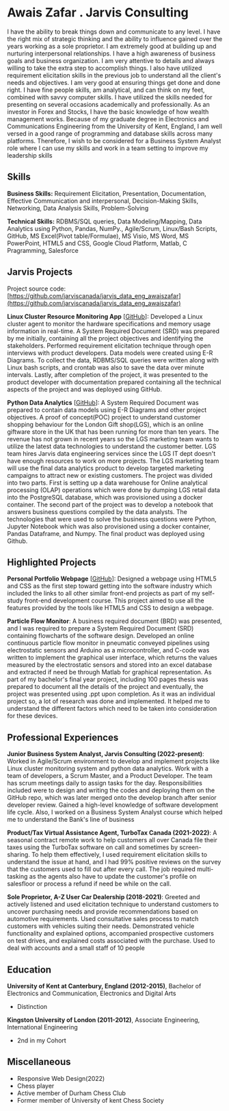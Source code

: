 # Awais Zafar . Jarvis Consulting

I have the ability to break things down and communicate to any level. I have the right mix of strategic thinking and the ability to influence gained over the years working as a sole proprietor. I am extremely good at building up and nurturing interpersonal relationships. I have a high awareness of business goals and business organization. I am very attentive to details and always willing to take the extra step to accomplish things. I also have utilized requirement elicitation skills in the previous job to understand all the client's needs and objectives. I am very good at ensuring things get done and done right. I have fine people skills, am analytical, and can think on my feet, combined with savvy computer skills. I have utilized the skills needed for presenting on several occasions academically and professionally. As an investor in Forex and Stocks, I have the basic knowledge of how wealth management works. Because of my graduate degree in Electronics and Communications Engineering from the University of Kent, England, I am well versed in a good range of programming and database skills across many platforms. Therefore, I wish to be considered for a Business System Analyst role where I can use my skills and work in a team setting to improve my leadership skills

## Skills

**Business Skills:** Requirement Elicitation, Presentation, Documentation, Effective Communication and interpersonal, Decision-Making Skills, Networking, Data Analysis Skills, Problem-Solving

**Technical Skills:** RDBMS/SQL queries, Data Modeling/Mapping, Data Analytics using Python, Pandas, NumPy., Agile/Scrum, Linux/Bash Scripts, GitHub, MS Excel(Pivot table/Formulae), MS Visio, MS Word, MS PowerPoint, HTML5 and CSS, Google Cloud Platform, Matlab, C Pragramming, Salesforce

## Jarvis Projects

Project source code: [https://github.com/jarviscanada/jarvis_data_eng_awaiszafar](https://github.com/jarviscanada/jarvis_data_eng_awaiszafar)


**Linux Cluster Resource Monitoring App** [[GitHub](https://github.com/jarviscanada/jarvis_data_eng_awaiszafar/tree/masterhttps://github.com/jarviscanada/jarvis_data_eng_AwaisZafar/tree/feature/creating-ddl/linux_sql/scripts)]: Developed a Linux cluster agent to monitor the hardware specifications and memory usage information in real-time. A System Required Document (SRD) was prepared by me initially, containing all the project objectives and identifying the stakeholders. Performed requirement elicitation technique through open interviews with product developers. Data models were created using E-R Diagrams. To collect the data, RDBMS/SQL queries were written along with Linux bash scripts, and crontab was also to save the data over minute intervals. Lastly, after completion of the project, it was presented to the product developer with documentation prepared containing all the technical aspects of the project and was deployed using GitHub.

**Python Data Analytics** [[GitHub](https://github.com/jarviscanada/jarvis_data_eng_awaiszafar/tree/masterhttps://github.com/jarviscanada/jarvis_data_eng_AwaisZafar/tree/feature/python-data-analytics)]: A System Required Document was prepared to contain data models using E-R Diagrams and other project objectives. A proof of concept(POC) project to understand customer shopping behaviour for the London Gift shop(LGS), which is an online giftware store in the UK that has been running for more than ten years. The revenue has not grown in recent years so the LGS marketing team wants to utilize the latest data technologies to understand the customer better. LGS team hires Jarvis data engineering services since the LGS IT dept doesn't have enough resources to work on more projects. The LGS marketing team will use the final data analytics product to develop targeted marketing campaigns to attract new or existing customers. The project was divided into two parts. First is setting up a data warehouse for Online analytical processing (OLAP) operations which were done by dumping LGS retail data into the PostgreSQL database, which was provisioned using a docker container. The second part of the project was to develop a notebook that answers business questions compiled by the data analysts. The technologies that were used to solve the business questions were Python, Jupyter Notebook which was also provisioned using a docker container, Pandas Dataframe, and Numpy. The final product was deployed using Github.


## Highlighted Projects
**Personal Portfolio Webpage** [[GitHub](https://codepen.io/awais-zafar/full/VwrmjOe)]: Designed a webpage using HTML5 and CSS as the first step toward getting into the software industry which included the links to all other similar front-end projects as part of my self-study front-end development course. This project aimed to use all the features provided by the tools like HTML5 and CSS to design a webpage.

**Particle Flow Monitor**: A business required document (BRD) was presented, and I was required to prepare a System Required Document (SRD) containing flowcharts of the software design. Developed an online continuous particle flow monitor in pneumatic conveyed pipelines using electrostatic sensors and Arduino as a microcontroller, and C-code was written to implement the graphical user interface, which returns the values measured by the electrostatic sensors and stored into an excel database and extracted if need be through Matlab for graphical representation. As part of my bachelor's final year project, including 100 pages thesis was prepared to document all the details of the project and eventually, the project was presented using .ppt upon completion. As it was an individual project so, a lot of research was done and implemented. It helped me to understand the different factors which need to be taken into consideration for these devices.


## Professional Experiences

**Junior Business System Analyst, Jarvis Consulting (2022-present)**: Worked in Agile/Scrum environment to develop and implement projects like Linux cluster monitoring system and python data analytics. Work with a team of developers, a Scrum Master, and a Product Developer. The team has scrum meetings daily to assign tasks for the day. Responsibilities included were to design and writing the codes and deploying them on the GitHub repo, which was later merged onto the develop branch after senior developer review. Gained a high-level knowledge of software development life cycle. Also, I worked on a Business System Analyst course which helped me to understand the Bank's line of business

**Product/Tax Virtual Assistance Agent, TurboTax Canada (2021-2022)**: A seasonal contract remote work to help customers all over Canada file their taxes using the TurboTax software on call and sometimes by screen-sharing. To help them effectively, I used requirement elicitation skills to understand the issue at hand, and I had 99% positive reviews on the survey that the customers used to fill out after every call. The job required multi-tasking as the agents also have to update the customer's profile on salesfloor or process a refund if need be while on the call.

**Sole Proprietor, A-Z User Car Dealership (2018-2021)**:  Greeted and actively listened and used elicitation technique to understand customers to uncover purchasing needs and provide recommendations based on automotive requirements. Used consultative sales process to match customers with vehicles suiting their needs. Demonstrated vehicle functionality and explained options, accompanied prospective customers on test drives, and explained costs associated with the purchase. Used to deal with accounts and a small staff of 10 people


## Education
**University of Kent at Canterbury, England (2012-2015)**, Bachelor of Electronics and Communication, Electronics and Digital Arts
- Distinction

**Kingston University of London (2011-2012)**, Associate Engineering, International Engineering
- 2nd in my Cohort


## Miscellaneous
- Responsive Web Design(2022)
- Chess player
- Active member of Durham Chess Club
- Former member of University of kent Chess Society